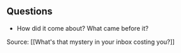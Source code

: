 ## Questions
- How did it come about? What came before it? 

Source: [[What's that mystery in your inbox costing you?]]